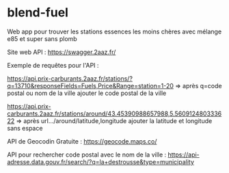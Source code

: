 # blend-fuel

Web app pour trouver les stations essences les moins chères avec mélange e85 et super sans plomb

Site web API :
https://swagger.2aaz.fr/

Exemple de requêtes pour l'API :

https://api.prix-carburants.2aaz.fr/stations/?q=13710&responseFields=Fuels,Price&Range=station=1-20
=> après q=code postal ou nom de la ville
ajouter le code postal de la ville

https://api.prix-carburants.2aaz.fr/stations/around/43.45390988657988,5.560912480333622
=> après url.../around/latitude,longitude
ajouter la latitude et longitude sans espace

API de Geocodin Gratuite :
https://geocode.maps.co/

API pour rechercher code postal avec le nom de la ville :
https://api-adresse.data.gouv.fr/search/?q=la+destrousse&type=municipality
